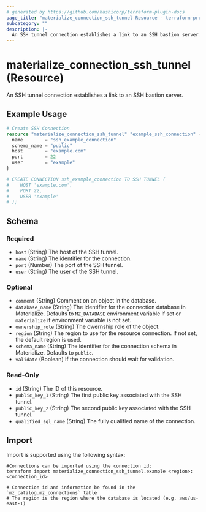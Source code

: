 ```yaml
---
# generated by https://github.com/hashicorp/terraform-plugin-docs
page_title: "materialize_connection_ssh_tunnel Resource - terraform-provider-materialize"
subcategory: ""
description: |-
  An SSH tunnel connection establishes a link to an SSH bastion server.
---
```


# materialize_connection_ssh_tunnel (Resource)

An SSH tunnel connection establishes a link to an SSH bastion server.

## Example Usage

```terraform
# Create SSH Connection
resource "materialize_connection_ssh_tunnel" "example_ssh_connection" {
  name        = "ssh_example_connection"
  schema_name = "public"
  host        = "example.com"
  port        = 22
  user        = "example"
}

# CREATE CONNECTION ssh_example_connection TO SSH TUNNEL (
#    HOST 'example.com',
#    PORT 22,
#    USER 'example'
# );
```

<!-- schema generated by tfplugindocs -->
## Schema

### Required

- `host` (String) The host of the SSH tunnel.
- `name` (String) The identifier for the connection.
- `port` (Number) The port of the SSH tunnel.
- `user` (String) The user of the SSH tunnel.

### Optional

- `comment` (String) Comment on an object in the database.
- `database_name` (String) The identifier for the connection database in Materialize. Defaults to `MZ_DATABASE` environment variable if set or `materialize` if environment variable is not set.
- `ownership_role` (String) The owernship role of the object.
- `region` (String) The region to use for the resource connection. If not set, the default region is used.
- `schema_name` (String) The identifier for the connection schema in Materialize. Defaults to `public`.
- `validate` (Boolean) If the connection should wait for validation.

### Read-Only

- `id` (String) The ID of this resource.
- `public_key_1` (String) The first public key associated with the SSH tunnel.
- `public_key_2` (String) The second public key associated with the SSH tunnel.
- `qualified_sql_name` (String) The fully qualified name of the connection.

## Import

Import is supported using the following syntax:

```shell
#Connections can be imported using the connection id:
terraform import materialize_connection_ssh_tunnel.example <region>:<connection_id>

# Connection id and information be found in the `mz_catalog.mz_connections` table
# The region is the region where the database is located (e.g. aws/us-east-1)
```
